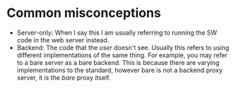 # Common misconceptions

- Server-only: When I say this I am usually referring to running the SW code in the web server instead.
- Backend: The code that the _user_ doesn't see. Usually this refers to using different implementations of the same thing. For example, you may refer to a bare server as a bare backend. This is because there are varying implementations to the standard, however bare is not a backend proxy server, it is the _bare_ proxy itself.
